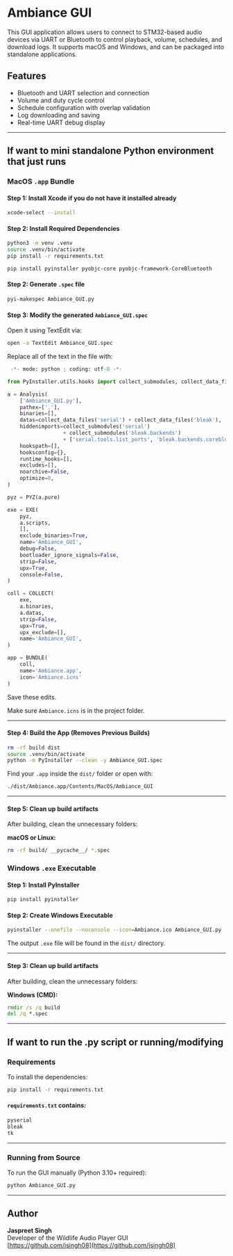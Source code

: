# Ambiance GUI

This GUI application allows users to connect to STM32-based audio devices via UART or Bluetooth to control playback, volume, schedules, and download logs. It supports macOS and Windows, and can be packaged into standalone applications.

## Features
- Bluetooth and UART selection and connection
- Volume and duty cycle control
- Schedule configuration with overlap validation
- Log downloading and saving
- Real-time UART debug display

---



## If want to mini standalone Python environment that just runs
### MacOS `.app` Bundle

#### Step 1: Install Xcode if you do not have it installed already

```bash
xcode-select --install
```

#### Step 2: Install Required Dependencies

```bash
python3 -m venv .venv
source .venv/bin/activate
pip install -r requirements.txt
```

```bash
pip install pyinstaller pyobjc-core pyobjc-framework-CoreBluetooth
```

#### Step 2: Generate `.spec` file

```bash
pyi-makespec Ambiance_GUI.py
```

#### Step 3: Modify the generated `Ambiance_GUI.spec`
Open it using TextEdit via:

```bash
open -a TextEdit Ambiance_GUI.spec
```

Replace all of the text in the file with:

```python
 -*- mode: python ; coding: utf-8 -*-

from PyInstaller.utils.hooks import collect_submodules, collect_data_files

a = Analysis(
    ['Ambiance_GUI.py'],
    pathex=['.'],
    binaries=[],
    datas=collect_data_files('serial') + collect_data_files('bleak'),
    hiddenimports=collect_submodules('serial') 
                  + collect_submodules('bleak.backends')
                  + ['serial.tools.list_ports', 'bleak.backends.corebluetooth'],
    hookspath=[],
    hooksconfig={},
    runtime_hooks=[],
    excludes=[],
    noarchive=False,
    optimize=0,
)

pyz = PYZ(a.pure)

exe = EXE(
    pyz,
    a.scripts,
    [],
    exclude_binaries=True,
    name='Ambiance_GUI',
    debug=False,
    bootloader_ignore_signals=False,
    strip=False,
    upx=True,
    console=False,
)

coll = COLLECT(
    exe,
    a.binaries,
    a.datas,
    strip=False,
    upx=True,
    upx_exclude=[],
    name='Ambiance_GUI',
)

app = BUNDLE(
    coll,
    name='Ambiance.app',
    icon='Ambiance.icns'
)
```

Save these edits.

Make sure `Ambiance.icns` is in the project folder.

---
#### Step 4: Build the App (Removes Previous Builds)

```bash
rm -rf build dist
source .venv/bin/activate
python -m PyInstaller --clean -y Ambiance_GUI.spec
```

Find your `.app` inside the `dist/` folder or open with:

```bash
./dist/Ambiance.app/Contents/MacOS/Ambiance_GUI
```

---
#### Step 5: Clean up build artifacts

After building, clean the unnecessary folders:

**macOS or Linux:**
```bash
rm -rf build/ __pycache__/ *.spec
```

### Windows `.exe` Executable

#### Step 1: Install PyInstaller

```bash
pip install pyinstaller
```

#### Step 2: Create Windows Executable

```bash
pyinstaller --onefile --noconsole --icon=Ambiance.ico Ambiance_GUI.py
```

The output `.exe` file will be found in the `dist/` directory.

---
#### Step 3: Clean up build artifacts

After building, clean the unnecessary folders:

**Windows (CMD):**
```cmd
rmdir /s /q build
del /q *.spec
```

---

## If want to run the .py script or running/modifying
### Requirements

To install the dependencies:

```bash
pip install -r requirements.txt
```

#### `requirements.txt` contains:
```txt
pyserial
bleak
tk
```

---

### Running from Source

To run the GUI manually (Python 3.10+ required):

```bash
python Ambiance_GUI.py
```

---

## Author
**Jaspreet Singh**  
Developer of the Wildlife Audio Player GUI  
[https://github.com/jsingh08](https://github.com/jsingh08)
